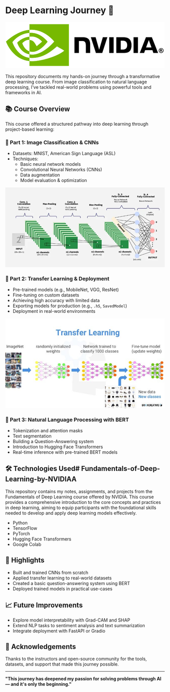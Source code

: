 # Deep Learning Journey 🚀

![Nvida logo](images/NVIDIA-logo.webp)


This repository documents my hands-on journey through a transformative deep learning course. From image classification to natural language processing, I've tackled real-world problems using powerful tools and frameworks in AI.

## 📚 Course Overview

This course offered a structured pathway into deep learning through project-based learning:

### 🧠 Part 1: Image Classification & CNNs
- Datasets: MNIST, American Sign Language (ASL)
- Techniques:
  - Basic neural network models
  - Convolutional Neural Networks (CNNs)
  - Data augmentation
  - Model evaluation & optimization


![cnn](images/cnn.webp)


### 🔄 Part 2: Transfer Learning & Deployment
- Pre-trained models (e.g., MobileNet, VGG, ResNet)
- Fine-tuning on custom datasets
- Achieving high accuracy with limited data
- Exporting models for production (e.g., `.h5`, `SavedModel`)
- Deployment in real-world environments


![transformers](images/1_mA1sUreCxnl-65ljlaXEcA.jpg)

### 💬 Part 3: Natural Language Processing with BERT
- Tokenization and attention masks
- Text segmentation
- Building a Question-Answering system
- Introduction to Hugging Face Transformers
- Real-time inference with pre-trained BERT models

## 🛠️ Technologies Used# Fundamentals-of-Deep-Learning-by-NVIDIAA
This repository contains my notes, assignments, and projects from the Fundamentals of Deep Learning course offered by NVIDIA. This course provides a comprehensive introduction to the core concepts and practices in deep learning, aiming to equip participants with the foundational skills needed to develop and apply deep learning models effectively.
- Python
- TensorFlow 
- PyTorch
- Hugging Face Transformers
- Google Colab

## 🚀 Highlights
- Built and trained CNNs from scratch
- Applied transfer learning to real-world datasets
- Created a basic question-answering system using BERT
- Deployed trained models in practical use-cases


## 📈 Future Improvements
- Explore model interpretability with Grad-CAM and SHAP
- Extend NLP tasks to sentiment analysis and text summarization
- Integrate deployment with FastAPI or Gradio

## 🙌 Acknowledgements
Thanks to the instructors and open-source community for the tools, datasets, and support that made this journey possible.

---

**"This journey has deepened my passion for solving problems through AI — and it's only the beginning."**





